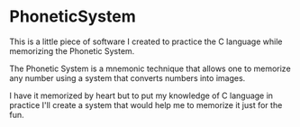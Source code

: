 # PhoneticSystem
 This is a little piece of software I created to practice the C language while memorizing the Phonetic System.

The Phonetic System is a mnemonic technique that allows one to memorize any number using a system that converts numbers into images.

I have it memorized by heart but to put my knowledge of C language in practice I'll create a system that would help me to memorize it just for the fun.